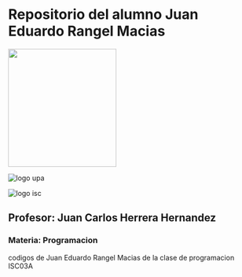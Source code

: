 # Repositorio del alumno Juan Eduardo Rangel Macias 

<P>
  <img src="imagenes/universidad-politecnica-de-aguascalientes.jpg" width="220" height="240" />
</P>

![logo upa](UP220007_CPP\imagenes\universidad-politecnica-de-aguascalientes.jpg) 

![logo isc](https://i.imgur.com/2TVsEjF.png)
## Profesor: Juan Carlos Herrera Hernandez
### Materia: Programacion 

codigos de Juan Eduardo Rangel Macias de la clase de programacion ISC03A
